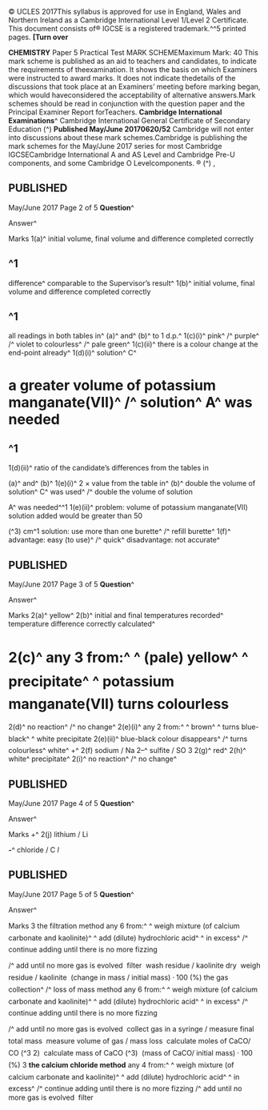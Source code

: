 © UCLES 2017This syllabus is approved for use in England, Wales and Northern Ireland as a Cambridge International Level 1/Level 2 Certificate. This document consists of® IGCSE is a registered trademark.^^5 printed pages. **[Turn over** 

**CHEMISTRY** Paper 5 Practical Test MARK SCHEMEMaximum Mark: 40 This mark scheme is published as an aid to teachers and candidates, to indicate the requirements of theexamination. It shows the basis on which Examiners were instructed to award marks. It does not indicate thedetails of the discussions that took place at an Examiners’ meeting before marking began, which would haveconsidered the acceptability of alternative answers.Mark schemes should be read in conjunction with the question paper and the Principal Examiner Report forTeachers. **Cambridge International Examinations**^ Cambridge International General Certificate of Secondary Education (^) **Published May/June 20170620/52** Cambridge will not enter into discussions about these mark schemes.Cambridge is publishing the mark schemes for the May/June 2017 series for most Cambridge IGCSECambridge International A and AS Level and Cambridge Pre-U components, and some Cambridge O Levelcomponents. ® (^) , 


## PUBLISHED 

May/June 2017 Page 2 of 5 **Question**^ 

 Answer^ 

 Marks 1(a)^ initial volume, final volume and difference completed correctly 

## ^1 

 difference^ comparable to the Supervisor’s result^ 1(b)^ initial volume, final volume and difference completed correctly 

## ^1 

 all readings in both tables in^ (a)^ and^ (b)^ to 1 d.p.^ 1(c)(i)^ pink^ /^ purple^ /^ violet to colourless^ /^ pale green^ 1(c)(ii)^ there is a colour change at the end-point already^ 1(d)(i)^ solution^ C^ 

# a greater volume of potassium manganate(VII)^ /^ solution^ A^ was needed 

## ^1 

 1(d)(ii)^ ratio of the candidate’s differences from the tables in 

 (a)^ and^ (b)^ 1(e)(i)^ 2 × value from the table in^ (b)^ double the volume of solution^ C^ was used^ /^ double the volume of solution 

 A^ was needed^^1 1(e)(ii)^ problem: volume of potassium manganate(VII) solution added would be greater than 50 

(^3) cm^1 solution: use more than one burette^ /^ refill burette^ 1(f)^ advantage: easy (to use)^ /^ quick^ disadvantage: not accurate^ 


## PUBLISHED 

May/June 2017 Page 3 of 5 **Question**^ 

 Answer^ 

 Marks 2(a)^ yellow^ 2(b)^ initial and final temperatures recorded^ temperature difference correctly calculated^ 

# 2(c)^ any 3 from:^ ^ (pale) yellow^ ^ precipitate^ ^ potassium manganate(VII) turns colourless 

 2(d)^ no reaction^ /^ no change^ 2(e)(i)^ any 2 from:^ ^ brown^ ^ turns blue-black^ ^ white precipitate 2(e)(ii)^ blue-black colour disappears^ /^ turns colourless^ white^ +^ 2(f) sodium / Na 2–^ sulfite / SO 3 2(g)^ red^ 2(h)^ white^ precipitate^ 2(i)^ no reaction^ /^ no change^ 


## PUBLISHED 

May/June 2017 Page 4 of 5 **Question**^ 

 Answer^ 

 Marks +^ 2(j) lithium / Li 

**-**^ chloride / C _l_ 


## PUBLISHED 

May/June 2017 Page 5 of 5 **Question**^ 

 Answer^ 

 Marks 3 the filtration method any 6 from:^ ^ weigh mixture (of calcium carbonate and kaolinite)^ ^ add (dilute) hydrochloric acid^ ^ in excess^ /^ continue adding until there is no more fizzing 

 /^ add until no more gas is evolved  filter  wash residue / kaolinite  dry  weigh residue / kaolinite  (change in mass / initial mass) ⋅ 100 (%) the gas collection^ /^ loss of mass method any 6 from:^ ^ weigh mixture (of calcium carbonate and kaolinite)^ ^ add (dilute) hydrochloric acid^ ^ in excess^ /^ continue adding until there is no more fizzing 

/^ add until no more gas is evolved  collect gas in a syringe / measure final total mass  measure volume of gas / mass loss  calculate moles of CaCO/ CO (^3 2)  calculate mass of CaCO (^3)  (mass of CaCO/ initial mass) ⋅ 100 (%) 3 **the calcium chloride method** any 4 from:^ ^ weigh mixture (of calcium carbonate and kaolinite)^ ^ add (dilute) hydrochloric acid^ ^ in excess^ /^ continue adding until there is no more fizzing /^ add until no more gas is evolved  filter 


